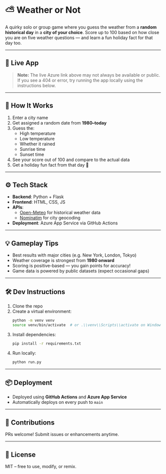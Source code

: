 # ⛅ Weather or Not

A quirky solo or group game where you guess the weather from a **random historical day** in a **city of your choice**. Score up to 100 based on how close you are on five weather questions — and learn a fun holiday fact for that day too.

---

## 🚀 Live App

<!--
👉 [Play now on Azure](https://weather-or-not-c0crfdghawf7ebah.eastus2-01.azurewebsites.net)
-->

> **Note:** The live Azure link above may not always be available or public. If you see a 404 or error, try running the app locally using the instructions below.

---

## 🧠 How It Works

1. Enter a city name
2. Get assigned a random date from **1980–today**
3. Guess the:
   - High temperature
   - Low temperature
   - Whether it rained
   - Sunrise time
   - Sunset time
4. See your score out of 100 and compare to the actual data
5. Get a holiday fun fact from that day 📅

---

## ⚙️ Tech Stack

- **Backend**: Python + Flask
- **Frontend**: HTML, CSS, JS
- **APIs**:
  - [Open-Meteo](https://open-meteo.com/) for historical weather data
  - [Nominatim](https://nominatim.org/) for city geocoding
- **Deployment**: Azure App Service via GitHub Actions


---

## 💡 Gameplay Tips

- Best results with major cities (e.g. New York, London, Tokyo)
- Weather coverage is strongest from **1980 onward**
- Scoring is positive-based — you gain points for accuracy!
- Game data is powered by public datasets (expect occasional gaps)

---

## 🛠 Dev Instructions

1. Clone the repo
2. Create a virtual environment:
   ```bash
   python -m venv venv
   source venv/bin/activate  # or .\\venv\\Scripts\\activate on Windows
   ```
3. Install dependencies:
   ```bash
   pip install -r requirements.txt
   ```
4. Run locally:
   ```bash
   python run.py
   ```

---

## 📦 Deployment

- Deployed using **GitHub Actions** and **Azure App Service**
- Automatically deploys on every push to `main`

---

## 🙌 Contributions

PRs welcome! Submit issues or enhancements anytime.

---

## 📜 License

MIT – free to use, modify, or remix.



